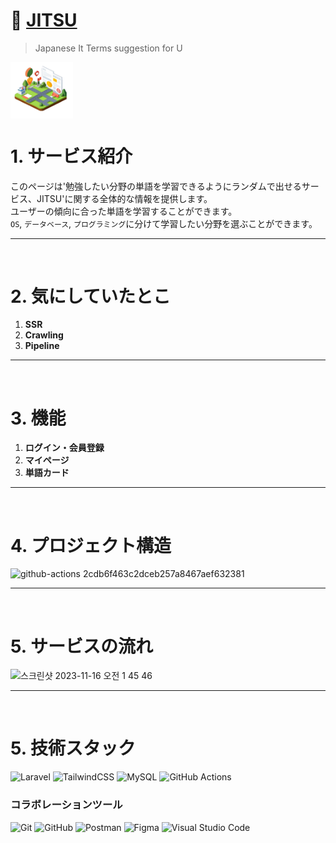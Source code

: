 # 🏯 [JITSU](https://port-9000-project-jitsu-deployment-repo-jvpb2mlogpt1ym.sel5.cloudtype.app/)
> Japanese It Terms suggestion for U

<div align="center" style="display:flex;">
    <img src="public/images/logo.png" width="100" alt="logo"/>
</div>

# 1. サービス紹介
このページは'勉強したい分野の単語を学習できるようにランダムで出せるサービス、JITSU'に関する全体的な情報を提供します。  
ユーザーの傾向に合った単語を学習することができます。  
`OS`, `データベース`, `プログラミング`に分けて学習したい分野を選ぶことができます。

---
<br>

# 2. 気にしていたとこ
1. **SSR**
2. **Crawling**
3. **Pipeline**

---
<br>

# 3. 機能
1. **ログイン・会員登録**
2. **マイページ**
3. **単語カード**
  
---
<br>

# 4. プロジェクト構造

![github-actions 2cdb6f463c2dceb257a8467aef632381](https://github.com/yuminn-k/project_JITSU-deployment-repo/assets/55650732/46d15d16-bd2c-4357-8c7f-dbc925711e35)

---
<br>

# 5. サービスの流れ

![스크린샷 2023-11-16 오전 1 45 46](https://github.com/yuminn-k/project_JITSU-deployment-repo/assets/55650732/63364f94-8a6b-4dee-adb2-6fabd3bfe38b)

---
<br>

# 5. 技術スタック
![Laravel](https://img.shields.io/badge/laravel-%23FF2D20.svg?style=for-the-badge&logo=laravel&logoColor=white)
![TailwindCSS](https://img.shields.io/badge/tailwindcss-%2338B2AC.svg?style=for-the-badge&logo=tailwind-css&logoColor=white)
![MySQL](https://img.shields.io/badge/mysql-%2300f.svg?style=for-the-badge&logo=mysql&logoColor=white)
![GitHub Actions](https://img.shields.io/badge/github%20actions-%232671E5.svg?style=for-the-badge&logo=githubactions&logoColor=white)

### コラボレーションツール
![Git](https://img.shields.io/badge/git-%23F05033.svg?style=for-the-badge&logo=git&logoColor=white)
![GitHub](https://img.shields.io/badge/github-%23121011.svg?style=for-the-badge&logo=github&logoColor=white)
![Postman](https://img.shields.io/badge/Postman-FF6C37?style=for-the-badge&logo=postman&logoColor=white)
![Figma](https://img.shields.io/badge/figma-%23F24E1E.svg?style=for-the-badge&logo=figma&logoColor=white)
![Visual Studio Code](https://img.shields.io/badge/Visual%20Studio%20Code-0078d7.svg?style=for-the-badge&logo=visual-studio-code&logoColor=white)
